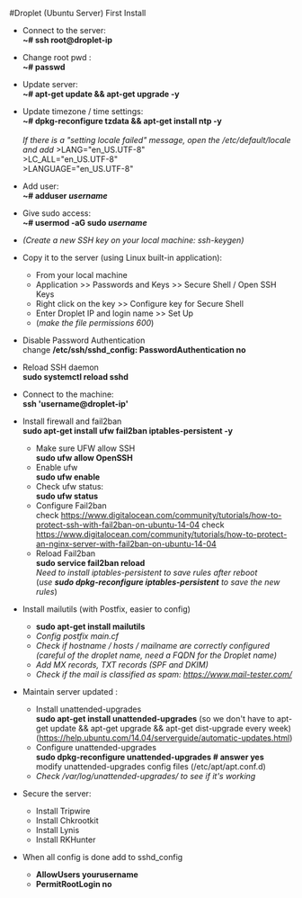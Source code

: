 #Droplet (Ubuntu Server) First Install

- Connect to the server:
    <br> **~# ssh root@droplet-ip**

- Change root pwd :
    <br> **~# passwd**

- Update server:
    <br> **~# apt-get update && apt-get upgrade -y**

- Update timezone / time settings:
   <br> **~# dpkg-reconfigure tzdata && apt-get install ntp -y**<br>
   <br> *If there is a "setting locale failed" message, open the /etc/default/locale and add*
        >LANG="en_US.UTF-8" <br>
        >LC_ALL="en_US.UTF-8"<br>
        >LANGUAGE="en_US.UTF-8"<br>

- Add user:
    <br> **~# adduser *username***
- Give sudo access:
    <br> **~# usermod -aG sudo *username***

- *(Create a new SSH key on your local machine: ssh-keygen)*

- Copy it to the server (using Linux built-in application):
    - From your local machine
    - Application >> Passwords and Keys >> Secure Shell / Open SSH Keys
    - Right click on the key >> Configure key for Secure Shell
    - Enter Droplet IP and login name >> Set Up
    - (*make the file permissions 600*)

- Disable Password Authentication<br>
    change **/etc/ssh/sshd_config: PasswordAuthentication no**

- Reload SSH daemon<br>
    **sudo systemctl reload sshd**

- Connect to the machine:<br>
    **ssh 'username@droplet-ip'**

- Install firewall and fail2ban<br>
    **sudo apt-get install ufw fail2ban iptables-persistent -y**
    - Make sure UFW allow SSH<br>
        **sudo ufw allow OpenSSH**
    - Enable ufw<br>
        **sudo ufw enable**
    - Check ufw status:<br>
        **sudo ufw status**
    - Configure Fail2ban <br>
        check <https://www.digitalocean.com/community/tutorials/how-to-protect-ssh-with-fail2ban-on-ubuntu-14-04>
        check <https://www.digitalocean.com/community/tutorials/how-to-protect-an-nginx-server-with-fail2ban-on-ubuntu-14-04>
    - Reload Fail2ban<br>
        **sudo service fail2ban reload**<br>
        *Need to install iptables-persistent to save rules after reboot*<br/>
        (*use **sudo dpkg-reconfigure iptables-persistent** to save the new rules*)

- Install mailutils (with Postfix, easier to config)<br>
     - **sudo apt-get install mailutils**<br>
     - *Config postfix main.cf*<br>
     - *Check if hostname / hosts / mailname are correctly configured (careful of the droplet name, need a FQDN for the Droplet name)*<br>
     - *Add MX records, TXT records (SPF and DKIM)*<br>
     - *Check if the mail is classified as spam: <https://www.mail-tester.com/>*

- Maintain server updated :
    - Install unattended-upgrades<br>
      **sudo apt-get install unattended-upgrades** (so we don't have to apt-get update && apt-get upgrade && apt-get dist-upgrade every week)<br>
        (https://help.ubuntu.com/14.04/serverguide/automatic-updates.html)
    - Configure unattended-upgrades<br>
      **sudo dpkg-reconfigure unattended-upgrades  # answer yes**<br>
      modify unattended-upgrades config files (/etc/apt/apt.conf.d)
    - *Check /var/log/unattended-upgrades/ to see if it's working*<br>

- Secure the server:
    - Install Tripwire
    - Install Chkrootkit
    - Install Lynis
    - Install RKHunter

- When all config is done add to sshd_config
    - **AllowUsers yourusername**
    - **PermitRootLogin no**

